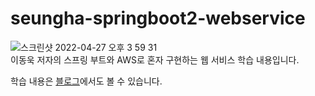 # seungha-springboot2-webservice

![스크린샷 2022-04-27 오후 3 59 31](https://user-images.githubusercontent.com/69295153/165463908-5179f0eb-23a4-406a-8cd6-879f518469c7.png)<br>
이동욱 저자의 스프링 부트와 AWS로 혼자 구현하는 웹 서비스 학습 내용입니다. <br>

학습 내용은 [블로그](https://velog.io/@nnoshel/series/%EC%8A%A4%ED%94%84%EB%A7%81-%EB%B6%80%ED%8A%B8%EC%99%80-AWS%EB%A1%9C-%ED%98%BC%EC%9E%90-%EA%B5%AC%ED%98%84%ED%95%98%EB%8A%94-%EC%9B%B9-%EC%84%9C%EB%B9%84%EC%8A%A4)에서도 볼 수 있습니다. 
